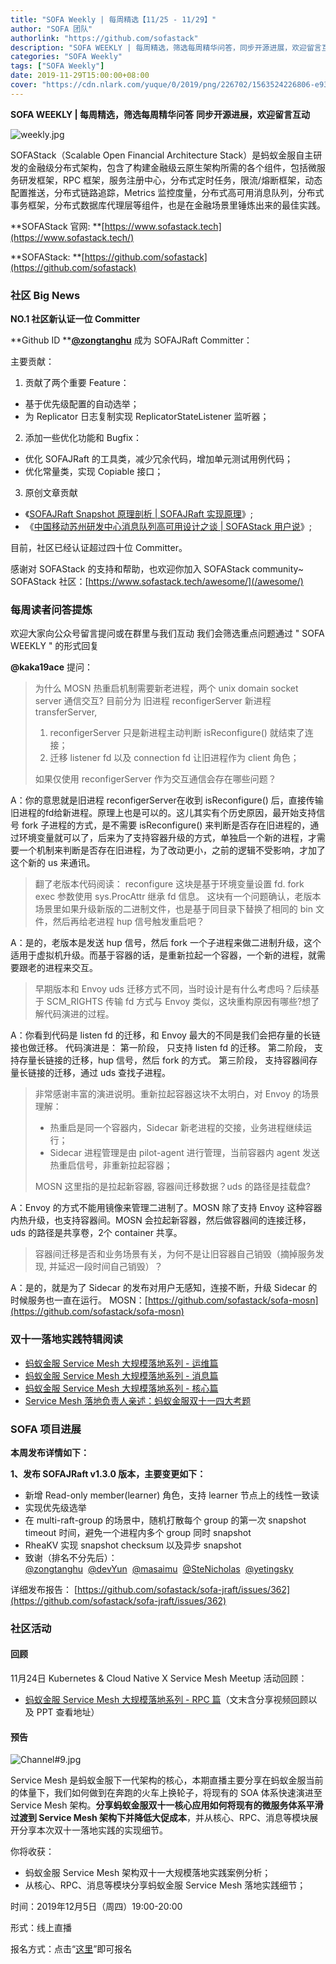 ```yaml
---
title: "SOFA Weekly | 每周精选【11/25 - 11/29】"
author: "SOFA 团队"
authorlink: "https://github.com/sofastack"
description: "SOFA WEEKLY | 每周精选，筛选每周精华问答，同步开源进展，欢迎留言互动。"
categories: "SOFA Weekly"
tags: ["SOFA Weekly"]
date: 2019-11-29T15:00:00+08:00
cover: "https://cdn.nlark.com/yuque/0/2019/png/226702/1563524226806-e93607a3-1b77-4ca2-8c3c-0384ab966154.png"
---
```


**SOFA WEEKLY | 每周精选，筛选每周精华问答**
**同步开源进展，欢迎留言互动**

![weekly.jpg](https://cdn.nlark.com/yuque/0/2019/jpeg/226702/1562925824761-fc720f21-9622-437b-a783-0b0729eda119.jpeg)

SOFAStack（Scalable Open Financial Architecture Stack）是蚂蚁金服自主研发的金融级分布式架构，包含了构建金融级云原生架构所需的各个组件，包括微服务研发框架，RPC 框架，服务注册中心，分布式定时任务，限流/熔断框架，动态配置推送，分布式链路追踪，Metrics 监控度量，分布式高可用消息队列，分布式事务框架，分布式数据库代理层等组件，也是在金融场景里锤炼出来的最佳实践。

**SOFAStack 官网: **[https://www.sofastack.tech](https://www.sofastack.tech/)

**SOFAStack: **[https://github.com/sofastack](https://github.com/sofastack)

### 社区 Big News

**NO.1 社区新认证一位 Committer**

**Github ID **[**@zongtanghu**](https://github.com/zongtanghu) 成为 SOFAJRaft Committer：

主要贡献：

1. 贡献了两个重要 Feature：
- 基于优先级配置的自动选举；
- 为 Replicator 日志复制实现 ReplicatorStateListener 监听器；
2. 添加一些优化功能和 Bugfix：
- 优化 SOFAJRaft 的工具类，减少冗余代码，增加单元测试用例代码；
- 优化常量类，实现 Copiable 接口；
3. 原创文章贡献
- 《[SOFAJRaft Snapshot 原理剖析 | SOFAJRaft 实现原理](/blog/sofa-jraft-snapshot-principle-analysis/)》;
- 《[中国移动苏州研发中心消息队列高可用设计之谈 | SOFAStack 用户说](/blog/sofa-jraft-user-china-mobile/)》;

目前，社区已经认证超过四十位 Committer。

感谢对 SOFAStack 的支持和帮助，也欢迎你加入 SOFAStack community~
SOFAStack 社区：[https://www.sofastack.tech/awesome/](/awesome/)

### 每周读者问答提炼

欢迎大家向公众号留言提问或在群里与我们互动
我们会筛选重点问题通过 " SOFA WEEKLY " 的形式回复

**@kaka19ace** 提问：

> 为什么 MOSN 热重启机制需要新老进程，两个 unix domain socket server 通信交互?
> 目前分为 旧进程 reconfigerServer 新进程 transferServer,
> 1. reconfigerServer 只是新进程主动判断 isReconfigure() 就结束了连接；
> 1. 迁移 listener fd 以及 connection fd 让旧进程作为 client 角色；
> 
> 如果仅使用 reconfigerServer 作为交互通信会存在哪些问题？

A：你的意思就是旧进程 reconfigerServer在收到 isReconfigure() 后，直接传输旧进程的fd给新进程。原理上也是可以的。这儿其实有个历史原因，最开始支持信号 fork 子进程的方式，是不需要 isReconfigure() 来判断是否存在旧进程的，通过环境变量就可以了，后来为了支持容器升级的方式，单独启一个新的进程，才需要一个机制来判断是否存在旧进程，为了改动更小，之前的逻辑不受影响，才加了这个新的 us 来通讯。

> 翻了老版本代码阅读：
> reconfigure 这块是基于环境变量设置 fd. fork exec 参数使用 sys.ProcAttr 继承 fd 信息。
> 这块有一个问题确认，老版本场景里如果升级新版的二进制文件，也是基于同目录下替换了相同的 bin 文件，然后再给老进程 hup 信号触发重启吧？

A：是的，老版本是发送 hup 信号，然后 fork 一个子进程来做二进制升级，这个适用于虚拟机升级。而基于容器的话，是重新拉起一个容器，一个新的进程，就需要跟老的进程来交互。

> 早期版本和 Envoy uds 迁移方式不同，当时设计是有什么考虑吗？后续基于 SCM_RIGHTS 传输 fd 方式与 Envoy 类似，这块重构原因有哪些?想了解代码演进的过程。

A：你看到代码是 listen fd 的迁移，和 Envoy 最大的不同是我们会把存量的长链接也做迁移。
代码演进是：
第一阶段， 只支持 listen fd 的迁移。
第二阶段， 支持存量长链接的迁移，hup 信号，然后 fork 的方式。
第三阶段， 支持容器间存量长链接的迁移，通过 uds 查找子进程。

> 非常感谢丰富的演进说明。重新拉起容器这块不太明白，对 Envoy 的场景理解：
> - 热重启是同一个容器内，Sidecar 新老进程的交接，业务进程继续运行；
> - Sidecar 进程管理是由 pilot-agent 进行管理，当前容器内 agent 发送热重启信号，非重新拉起容器；
> 
> MOSN 这里指的是拉起新容器, 容器间迁移数据？uds 的路径是挂载盘?

A：Envoy 的方式不能用镜像来管理二进制了。MOSN 除了支持 Envoy 这种容器内热升级，也支持容器间。MOSN 会拉起新容器，然后做容器间的连接迁移，uds 的路径是共享卷，2个 container 共享。

> 容器间迁移是否和业务场景有关，为何不是让旧容器自己销毁（摘掉服务发现, 并延迟一段时间自己销毁）？

A：是的，就是为了 Sidecar 的发布对用户无感知，连接不断，升级 Sidecar 的时候服务也一直在运行。
MOSN：[https://github.com/sofastack/sofa-mosn](https://github.com/sofastack/sofa-mosn)

### 双十一落地实践特辑阅读

- [蚂蚁金服 Service Mesh 大规模落地系列 - 运维篇](/blog/service-mesh-practice-in-production-at-ant-financial-part3-operation/)
- [蚂蚁金服 Service Mesh 大规模落地系列 - 消息篇](/blog/service-mesh-practice-in-production-at-ant-financial-part2-mesh/)
- [蚂蚁金服 Service Mesh 大规模落地系列 - 核心篇](/blog/service-mesh-practice-in-production-at-ant-financial-part1-core/)
- [Service Mesh 落地负责人亲述：蚂蚁金服双十一四大考题](/blog/service-mesh-practice-antfinal-shopping-festival-big-exam/)

###  SOFA 项目进展

**本周发布详情如下：**

**1、发布 SOFAJRaft v1.3.0 版本，主要变更如下：**

- 新增 Read-only member(learner) 角色，支持 learner 节点上的线性一致读
- 实现优先级选举
- 在 multi-raft-group 的场景中，随机打散每个 group 的第一次 snapshot timeout 时间，避免一个进程内多个 group 同时 snapshot
- RheaKV 实现 snapshot checksum 以及异步 snapshot
- 致谢（排名不分先后）：[@zongtanghu](https://github.com/zongtanghu)  [@devYun](https://github.com/devYun)  [@masaimu](https://github.com/masaimu)  [@SteNicholas](https://github.com/SteNicholas)  [@yetingsky](https://github.com/yetingsky)

详细发布报告：
[https://github.com/sofastack/sofa-jraft/issues/362](https://github.com/sofastack/sofa-jraft/issues/362)

### 社区活动

#### 回顾

11月24日 Kubernetes & Cloud Native X Service Mesh Meetup 活动回顾：

- [蚂蚁金服 Service Mesh 大规模落地系列 - RPC 篇](/blog/service-mesh-practice-in-production-at-ant-financial-part4-rpc/)（文末含分享视频回顾以及 PPT 查看地址）

#### 预告

![Channel#9.jpg](https://cdn.nlark.com/yuque/0/2019/jpeg/226702/1574412687312-ce69fdbb-7b44-40b4-ab34-f02be89dbc37.jpeg)

Service Mesh 是蚂蚁金服下一代架构的核心，本期直播主要分享在蚂蚁金服当前的体量下，我们如何做到在奔跑的火车上换轮子，将现有的 SOA 体系快速演进至 Service Mesh 架构。**分享蚂蚁金服双十一核心应用如何将现有的微服务体系平滑过渡到 Service Mesh 架构下并降低大促成本**，并从核心、RPC、消息等模块展开分享本次双十一落地实践的实现细节。

你将收获：

- 蚂蚁金服 Service Mesh 架构双十一大规模落地实践案例分析；
- 从核心、RPC、消息等模块分享蚂蚁金服 Service Mesh 落地实践细节；

时间：2019年12月5日（周四）19:00-20:00

形式：线上直播

报名方式：点击“[这里](https://tech.antfin.com/community/live/1021)”即可报名